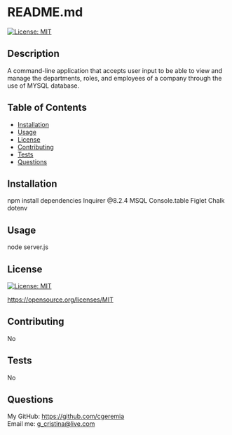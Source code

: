 # README.md
  
  [![License: MIT](https://img.shields.io/badge/License-MIT-yellow.svg)](https://opensource.org/licenses/MIT)

  ## Description
A command-line application that accepts user input to be able to view and manage the departments, roles, and employees of a company through the use of MYSQL database.
 

  ## Table of Contents

  * [Installation](#installation)
  * [Usage](#usage)
  * [License](#license)
  * [Contributing](#contributing)
  * [Tests](#tests)
  * [Questions](#questions)

  ## Installation
 npm install dependencies
 Inquirer @8.2.4 
 MSQL
 Console.table
 Figlet
 Chalk
 dotenv 
 
  ## Usage
node server.js 


  ## License

  [![License: MIT](https://img.shields.io/badge/License-MIT-yellow.svg)](https://opensource.org/licenses/MIT)
  
  https://opensource.org/licenses/MIT 
    

  ## Contributing
  
No
  
  ## Tests
 No

  ## Questions
  My GitHub: https://github.com/cgeremia <br>
  Email me: g_cristina@live.com
  
  
  